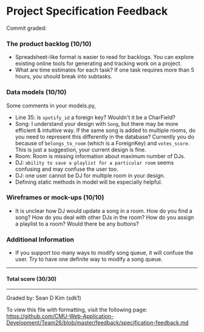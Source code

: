Project Specification Feedback
==================

Commit graded:

### The product backlog (10/10)

- Spreadsheet-like format is easier to read for backlogs. You can explore existing online tools for generating and tracking work on a project.
- What are time estimates for each task? If one task requires more than 5 hours, you should break into subtasks.

### Data models (10/10)

Some comments in your models.py,
- Line 35: is `spotify_id` a foreign key? Wouldn't it be a CharField?
- Song: I understand your design with `Song`, but there may be more efficient & intuitive way. If the same song is added to multiple rooms, do you need to represent this differently in the database? Currently you do because of `belongs_to_room` (which is a ForeignKey) and `votes_score`. This is just a suggestion, your current design is fine.
- Room: Room is missing information about maximum number of DJs.
- DJ: `ability to save a playlist for a particular room` seems confusing and may confuse the user too.
- DJ: one user cannot be DJ for multiple room in your design.
- Defining static methods in model will be especially helpful.

### Wireframes or mock-ups (10/10)

- It is unclear how DJ would update a song in a room. How do you find a song? How do you deal with other DJs in the room? How do you assign a playlist to a room? Would there be any buttons?

### Additional Information

- If you support too many ways to modify song queue, it will confuse the user. Try to have one definite way to modify a song queue.

---
#### Total score (30/30)
---
Graded by: Sean D Kim (sdk1)

To view this file with formatting, visit the following page: https://github.com/CMU-Web-Application-Development/Team26/blob/master/feedback/specification-feedback.md
